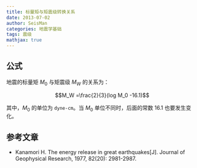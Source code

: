 ```yaml
---
title: 标量矩与矩震级转换关系
date: 2013-07-02
author: SeisMan
categories: 地震学基础
tags: 震级
mathjax: true
---
```


## 公式

地震的标量矩 $M_0$ 与矩震级 $M_W$ 的关系为：

$$M_W =\frac{2}{3}(log M_0 -16.1)$$

其中，$M_0$ 的单位为 `dyne-cm`。当 $M_0$ 单位不同时，后面的常数 16.1 也要发生变化。

## 参考文章

-   Kanamori H. The energy release in great earthquakes[J]. Journal of Geophysical Research, 1977, 82(20): 2981-2987.
